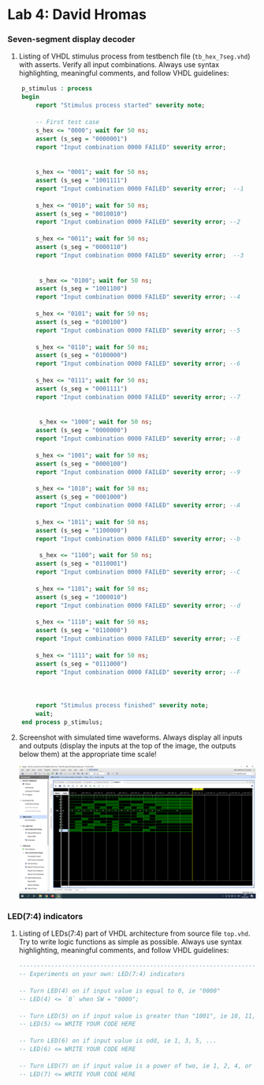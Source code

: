 # Lab 4: David Hromas

### Seven-segment display decoder

1. Listing of VHDL stimulus process from testbench file (`tb_hex_7seg.vhd`) with asserts. Verify all input combinations. Always use syntax highlighting, meaningful comments, and follow VHDL guidelines:

```vhdl
    p_stimulus : process
    begin
        report "Stimulus process started" severity note;

        -- First test case
        s_hex <= "0000"; wait for 50 ns;
        assert (s_seg = "0000001")
        report "Input combination 0000 FAILED" severity error;


        s_hex <= "0001"; wait for 50 ns;
        assert (s_seg = "1001111")
        report "Input combination 0000 FAILED" severity error;  --1
        
        s_hex <= "0010"; wait for 50 ns;
        assert (s_seg = "0010010")
        report "Input combination 0000 FAILED" severity error; --2
        
        s_hex <= "0011"; wait for 50 ns;
        assert (s_seg = "0000110")
        report "Input combination 0000 FAILED" severity error;  --3


         s_hex <= "0100"; wait for 50 ns;
        assert (s_seg = "1001100")
        report "Input combination 0000 FAILED" severity error; --4
        
        s_hex <= "0101"; wait for 50 ns;
        assert (s_seg = "0100100")
        report "Input combination 0000 FAILED" severity error; --5
        
        s_hex <= "0110"; wait for 50 ns;
        assert (s_seg = "0100000")
        report "Input combination 0000 FAILED" severity error; --6
        
        s_hex <= "0111"; wait for 50 ns;
        assert (s_seg = "0001111")
        report "Input combination 0000 FAILED" severity error; --7
        
        
         s_hex <= "1000"; wait for 50 ns;
        assert (s_seg = "0000000")
        report "Input combination 0000 FAILED" severity error; --8
        
        s_hex <= "1001"; wait for 50 ns;
        assert (s_seg = "0000100")
        report "Input combination 0000 FAILED" severity error; --9
        
        s_hex <= "1010"; wait for 50 ns;
        assert (s_seg = "0001000")
        report "Input combination 0000 FAILED" severity error; --A
        
        s_hex <= "1011"; wait for 50 ns;
        assert (s_seg = "1100000")
        report "Input combination 0000 FAILED" severity error; --b
        
         s_hex <= "1100"; wait for 50 ns;
        assert (s_seg = "0110001")
        report "Input combination 0000 FAILED" severity error; --C
        
        s_hex <= "1101"; wait for 50 ns;
        assert (s_seg = "1000010")
        report "Input combination 0000 FAILED" severity error; --d
        
        s_hex <= "1110"; wait for 50 ns;
        assert (s_seg = "0110000")
        report "Input combination 0000 FAILED" severity error; --E
        
        s_hex <= "1111"; wait for 50 ns;
        assert (s_seg = "0111000")
        report "Input combination 0000 FAILED" severity error; --F
        


        report "Stimulus process finished" severity note;
        wait;
    end process p_stimulus;
```

2. Screenshot with simulated time waveforms. Always display all inputs and outputs (display the inputs at the top of the image, the outputs below them) at the appropriate time scale!

   ![your figure](https://github.com/davidhro/digital-electronics-1/blob/main/labs/04-segment/waveforms.png)

### LED(7:4) indicators

1. Listing of LEDs(7:4) part of VHDL architecture from source file `top.vhd`. Try to write logic functions as simple as possible. Always use syntax highlighting, meaningful comments, and follow VHDL guidelines:

   ```vhdl
   --------------------------------------------------------------------
   -- Experiments on your own: LED(7:4) indicators

   -- Turn LED(4) on if input value is equal to 0, ie "0000"
   -- LED(4) <= `0` when SW = "0000";

   -- Turn LED(5) on if input value is greater than "1001", ie 10, 11, 12, ...
   -- LED(5) <= WRITE YOUR CODE HERE

   -- Turn LED(6) on if input value is odd, ie 1, 3, 5, ...
   -- LED(6) <= WRITE YOUR CODE HERE

   -- Turn LED(7) on if input value is a power of two, ie 1, 2, 4, or 8
   -- LED(7) <= WRITE YOUR CODE HERE
   ```
